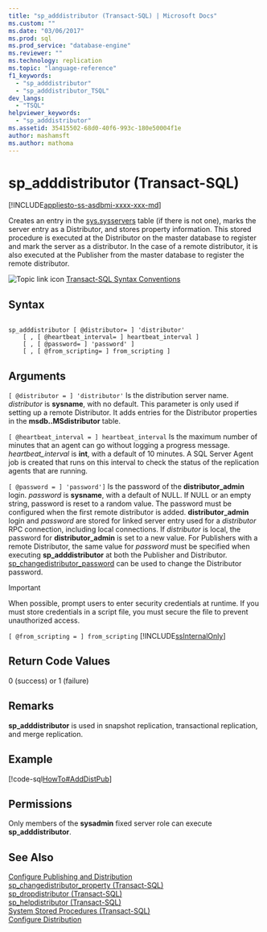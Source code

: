 ```yaml
---
title: "sp_adddistributor (Transact-SQL) | Microsoft Docs"
ms.custom: ""
ms.date: "03/06/2017"
ms.prod: sql
ms.prod_service: "database-engine"
ms.reviewer: ""
ms.technology: replication
ms.topic: "language-reference"
f1_keywords: 
  - "sp_adddistributor"
  - "sp_adddistributor_TSQL"
dev_langs: 
  - "TSQL"
helpviewer_keywords: 
  - "sp_adddistributor"
ms.assetid: 35415502-68d0-40f6-993c-180e50004f1e
author: mashamsft
ms.author: mathoma
---
```

# sp_adddistributor (Transact-SQL)
[!INCLUDE[appliesto-ss-asdbmi-xxxx-xxx-md](../../includes/appliesto-ss-asdbmi-xxxx-xxx-md.md)]

  Creates an entry in the [sys.sysservers](../../relational-databases/system-compatibility-views/sys-sysservers-transact-sql.md) table (if there is not one), marks the server entry as a Distributor, and stores property information. This stored procedure is executed at the Distributor on the master database to register and mark the server as a distributor. In the case of a remote distributor, it is also executed at the Publisher from the master database to register the remote distributor.  
  
 ![Topic link icon](../../database-engine/configure-windows/media/topic-link.gif "Topic link icon") [Transact-SQL Syntax Conventions](../../t-sql/language-elements/transact-sql-syntax-conventions-transact-sql.md)  
  
## Syntax  
  
```  
  
sp_adddistributor [ @distributor= ] 'distributor'   
    [ , [ @heartbeat_interval= ] heartbeat_interval ]   
    [ , [ @password= ] 'password' ]   
    [ , [ @from_scripting= ] from_scripting ]  
```  
  
## Arguments  
`[ @distributor = ] 'distributor'`
 Is the distribution server name. *distributor* is **sysname**, with no default. This parameter is only used if setting up a remote Distributor. It adds entries for the Distributor properties in the **msdb..MSdistributor** table.  
  
`[ @heartbeat_interval = ] heartbeat_interval`
 Is the maximum number of minutes that an agent can go without logging a progress message. *heartbeat_interval* is **int**, with a default of 10 minutes. A SQL Server Agent job is created that runs on this interval to check the status of the replication agents that are running.  
  
`[ @password = ] 'password']`
 Is the password of the **distributor_admin** login. *password* is **sysname**, with a default of NULL. If NULL or an empty string, password is reset to a random value. The password must be configured when the first remote distributor is added. **distributor_admin** login and *password* are stored for linked server entry used for a *distributor* RPC connection, including local connections. If *distributor* is local, the password for **distributor_admin** is set to a new value. For Publishers with a remote Distributor, the same value for *password* must be specified when executing **sp_adddistributor** at both the Publisher and Distributor. [sp_changedistributor_password](../../relational-databases/system-stored-procedures/sp-changedistributor-password-transact-sql.md) can be used to change the Distributor password.  
  
> [!IMPORTANT]  
>  When possible, prompt users to enter security credentials at runtime. If you must store credentials in a script file, you must secure the file to prevent unauthorized access.  
  
`[ @from_scripting = ] from_scripting`
 [!INCLUDE[ssInternalOnly](../../includes/ssinternalonly-md.md)]  
  
## Return Code Values  
 0 (success) or 1 (failure)  
  
## Remarks  
 **sp_adddistributor** is used in snapshot replication, transactional replication, and merge replication.  
  
## Example  
 [!code-sql[HowTo#AddDistPub](../../relational-databases/replication/codesnippet/tsql/sp-adddistributor-transa_1.sql)]  
  
## Permissions  
 Only members of the **sysadmin** fixed server role can execute **sp_adddistributor**.  
  
## See Also  
 [Configure Publishing and Distribution](../../relational-databases/replication/configure-publishing-and-distribution.md)   
 [sp_changedistributor_property &#40;Transact-SQL&#41;](../../relational-databases/system-stored-procedures/sp-changedistributor-property-transact-sql.md)   
 [sp_dropdistributor &#40;Transact-SQL&#41;](../../relational-databases/system-stored-procedures/sp-dropdistributor-transact-sql.md)   
 [sp_helpdistributor &#40;Transact-SQL&#41;](../../relational-databases/system-stored-procedures/sp-helpdistributor-transact-sql.md)   
 [System Stored Procedures &#40;Transact-SQL&#41;](../../relational-databases/system-stored-procedures/system-stored-procedures-transact-sql.md)   
 [Configure Distribution](../../relational-databases/replication/configure-distribution.md)  
  
  
